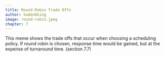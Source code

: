 ```yaml
---
title: Round-Robin Trade Offs  
author: kadenbking
image: round-robin.jpeg
chapter: 7
---
```

This meme shows the trade offs that occur when choosing a scheduling policy. If round robin is chosen, response time would be gained, but at the expense of turnaround time. (section 7.7)
